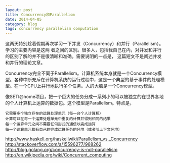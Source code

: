 ```yaml
---
layout: post
title: Concurrency和Parallelism
date: 2014-04-05
category: blog
tags: concurrency parallelism computation
---
```


这两天特别趁着假期再次学习一下并发（Concurrency）和并行（Parallelism）。学习的主要内容是这两
者之间的区别。很多人，包括我自己在内，对并发和并行的区别了解的并不是很清晰和准确。需要说明的一点是，
这篇短文不是阐述并发和并行的理论文章。

Concurrency完全不同于Parallelism。计算机系统本身就是一个Concurrency模型。各种中断充斥在计算机系统的运行过程中，这是一个典型的基于事件的处理模型。在一个CPU上并行地执行多个任务。人的大脑是一个Concurrency模型。

像SETI@home项目，把一个巨大的任务分成一系列小的可以被独立的在世界各地的个人计算机上运算的数据包。这个模型是Parallelism。特点是，

    它需要多个独立存在的运算处理单元（每一台个人计算机）
    计算可以在每一个运算处理单元中重复的计算并得到相同的结果
    每一个运算单元之间不需要任何形式的通信以完成运算
    每一个运算单元都有自己的完成运算任务的环境（或者叫上下文环境）

http://www.haskell.org/haskellwiki/Parallelism_vs._Concurrency
http://stackoverflow.com/a/15596277/968262
http://blog.golang.org/concurrency-is-not-parallelism
http://en.wikipedia.org/wiki/Concurrent_computing
